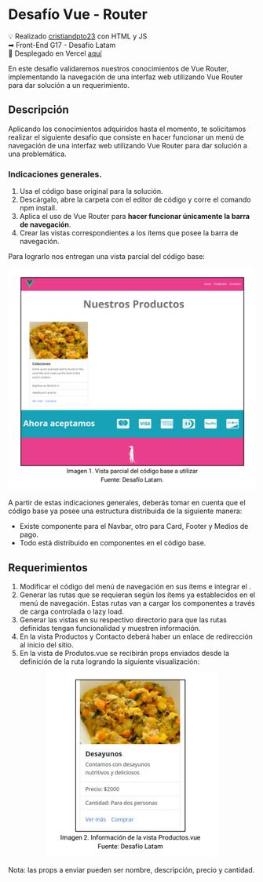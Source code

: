 # Desafío Vue - Router

💡 Realizado [cristiandpto23](https://github.com/cristiandpto23) con HTML y JS<br>
➡ Front-End G17 - Desafío Latam<br>
🔗 Desplegado en Vercel [aquí](https://desafio-vue-router-sigma.vercel.app/)<br>

En este desafío validaremos nuestros conocimientos de Vue Router, implementando la navegación de una interfaz web utilizando Vue Router para dar solución a un requerimiento.

## Descripción

Aplicando los conocimientos adquiridos hasta el momento, te solicitamos realizar el siguiente desafío que consiste en hacer funcionar un menú de navegación de una interfaz web utilizando Vue Router para dar solución a una problemática.

### Indicaciones generales.

1. Usa el código base original para la solución.
2. Descárgalo, abre la carpeta con el editor de código y corre el comando npm install.
3. Aplica el uso de Vue Router para **hacer funcionar únicamente la barra de navegación**.
4. Crear las vistas correspondientes a los ítems que posee la barra de navegación.

Para lograrlo nos entregan una vista parcial del código base:

<div align="center"><img src="./src/assets/img/image.png"></div>

A partir de estas indicaciones generales, deberás tomar en cuenta que el código base ya posee una estructura distribuida de la siguiente manera:

-   Existe componente para el Navbar, otro para Card, Footer y Medios de pago.
-   Todo está distribuido en componentes en el código base.

## Requerimientos

1. Modificar el código del menú de navegación en sus ítems e integrar el <router-link>.
2. Generar las rutas que se requieran según los ítems ya establecidos en el menú de navegación. Estas rutas van a cargar los componentes a través de carga controlada o lazy load.
3. Generar las vistas en su respectivo directorio para que las rutas definidas tengan funcionalidad y muestren información.
4. En la vista Productos y Contacto deberá haber un enlace de redirección al inicio del sitio.
5. En la vista de Produtos.vue se recibirán props enviados desde la definición de la ruta logrando la siguiente visualización:

<div align="center"><img src="./src/assets/img/image-1.png"></div>

Nota: las props a enviar pueden ser nombre, descripción, precio y cantidad.
